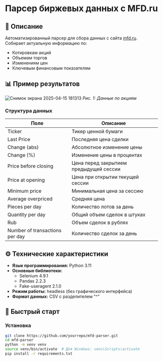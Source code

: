 # Парсер биржевых данных с MFD.ru

## 📌 Описание
Автоматизированный парсер для сбора данных с сайта [mfd.ru](https://mfd.ru). Собирает актуальную информацию по:
- Котировкам акций
- Объемам торгов
- Изменениям цен
- Ключевым финансовым показателям

## 📊 Пример результатов
![Снимок экрана 2025-04-15 181313](https://github.com/user-attachments/assets/c56b828c-611a-4711-8c76-8b17dce7b690)
*Рис. 1: Данные по акциям*

### Структура данных
Поле | Описание
-----|---------
Ticker | Тикер ценной бумаги
Last Price | Последняя цена сделки
Change (abs)|  Абсолютное изменение цены
Change (%) | Изменение цены в процентах
Price before closing | Цена перед закрытием предыдущей сессии
Price at opening |  Цена при открытии текущей сессии
Minimum price |   Минимальная цена за сессию
Average overpriced |    Средняя цена
Pieces per day |    Количество лотов за день
Quantity per day | Общий объем сделок в штуках
Rub         | Объем сделок в рублях
Number of transactions per day | Количество сделок за день
## ⚙️ Технические характеристики
- **Язык программирования:** Python 3.11
- **Основные библиотеки:**
  - Selenium 4.9.1
  - Pandas 2.2.3
  - Fake-useragent 2.1.0
- **Режим работы:** headless (без графического интерфейса)
- **Формат данных:** CSV с разделителем "^"

## 🚀 Быстрый старт

### Установка
```bash
git clone https://github.com/yourrepo/mfd-parser.git
cd mfd-parser
python -m venv venv
source venv/bin/activate  # Для Windows: venv\Scripts\activate
pip install -r requirements.txt
